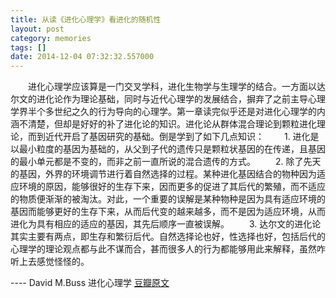 ```yaml
---
title: 从读《进化心理学》看进化的随机性
layout: post
category: memories
tags: []
date: 2014-12-04 07:32:32.557000
---
```

　　进化心理学应该算是一门交叉学科，进化生物学与生理学的结合。一方面以达尔文的进化论作为理论基础，同时与近代心理学的发展结合，摒弃了之前主导心理学界半个多世纪之久的行为导向的心理学。第一章读完似乎还是对进化心理学的内涵不清楚，但却是好好的补了进化论的知识。进化论从群体混合理论到颗粒进化理论，而到近代开启了基因研究的基础。倒是学到了如下几点知识： 
　　1. 进化是以最小粒度的基因为基础的，从父到子代的遗传只是颗粒状基因的在传递，且基因的最小单元都是不变的，而非之前一直所说的混合遗传的方式。 
　　2. 除了先天的基因，外界的环境调节进行着自然选择的过程。某种进化基因结合的物种因为适应环境的原因，能够很好的生存下来，因而更多的促进了其后代的繁殖，而不适应的物质便渐渐的被淘汰。对此，一个重要的误解是某种物种是因为具有适应环境的基因而能够更好的生存下来，从而后代变的越来越多，而不是因为适应环境，从而进化为具有相应的适应的基因，其先后顺序一直被误解。 
　　3. 达尔文的进化论其实主要有两点，即生存和繁衍后代。自然选择论也好，性选择也好，包括后代的心理学的理论观点都与此不谋而合，甚而很多人的行为都能够用此来解释，虽然咋听上去感觉怪怪的。 

---- David M.Buss  进化心理学
[豆瓣原文](http://book.douban.com/review/6742692/)
